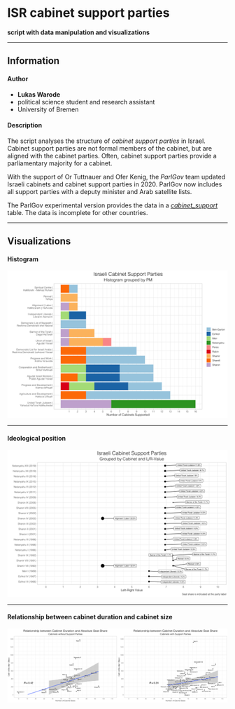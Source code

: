 # ISR cabinet support parties

__script with data manipulation and visualizations__

---

## Information

#### Author

* **Lukas Warode**
* political science student and research assistant
* University of Bremen

#### Description

The script analyses the structure of *cabinet support parties* in Israel. Cabinet support parties are not formal members of the cabinet, but are aligned with the cabinet parties. Often, cabinet support parties provide a parliamentary majority for a cabinet.

With the support of Or Tuttnauer and Ofer Kenig, the *ParlGov* team updated Israeli cabinets and cabinet support parties in 2020. ParlGov now includes all support parties with a deputy minister and Arab satellite lists.

The ParlGov experimental version provides the data in a [_cabinet_support_](http://www.parlgov.org/data/table/cabinet_support/) table. The data is incomplete for other countries.

---

## Visualizations

#### Histogram

![](isr_cab_sup_histogram.png)

---

#### Ideological position

![](isr_cab_sup_lr.png)

---

#### Relationship between cabinet duration and cabinet size

![](isr_cab_sup_corr.png)
